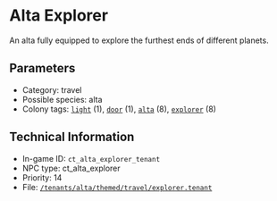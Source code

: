 # Alta Explorer

An alta fully equipped to explore the furthest ends of different planets.

## Parameters

- Category: travel
- Possible species: alta
- Colony tags: [`light`](https://ceterai.github.io/MyEnternia/Wiki/Tags/Light) (1), [`door`](https://ceterai.github.io/MyEnternia/Wiki/Tags/Door) (1), [`alta`](https://ceterai.github.io/MyEnternia/Wiki/Tags/Alta) (8), [`explorer`](https://ceterai.github.io/MyEnternia/Wiki/Tags/Explorer) (8)

## Technical Information

- In-game ID: `ct_alta_explorer_tenant`
- NPC type: ct_alta_explorer
- Priority: 14
- File: [`/tenants/alta/themed/travel/explorer.tenant`](https://github.com/Ceterai/Enternia/blob/main/tenants/alta/themed/travel/explorer.tenant)
